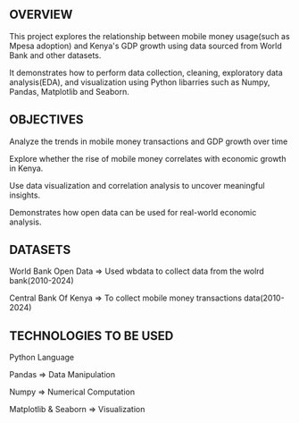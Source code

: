 ## OVERVIEW

This project explores the relationship between mobile money usage(such as Mpesa adoption) and Kenya's GDP growth using data sourced from World Bank and other datasets.

It demonstrates how to perform data collection, cleaning, exploratory data analysis(EDA), and visualization using Python libarries such as Numpy, Pandas, Matplotlib and Seaborn.

## OBJECTIVES

Analyze the trends in mobile money transactions and GDP growth over time

Explore whether the rise of mobile money correlates with economic growth in Kenya.

Use data visualization and correlation analysis to uncover meaningful insights.

Demonstrates how open data can be used for real-world economic analysis.

## DATASETS

World Bank Open Data => Used wbdata to collect data from the wolrd bank(2010-2024)

Central Bank Of Kenya => To collect mobile money transactions data(2010-2024)

## TECHNOLOGIES TO BE USED

Python Language

Pandas => Data Manipulation

Numpy => Numerical Computation

Matplotlib & Seaborn => Visualization
